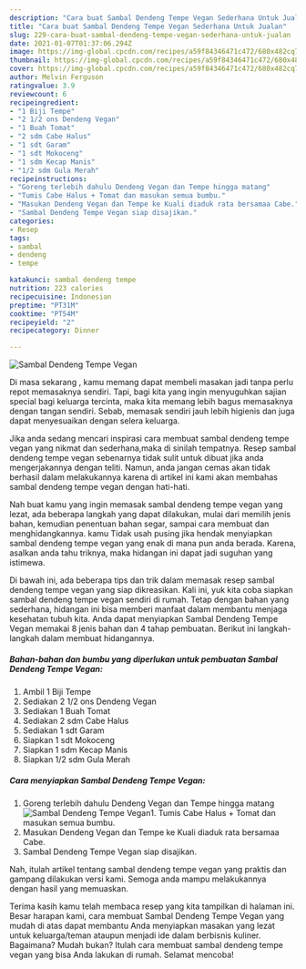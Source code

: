 ```yaml
---
description: "Cara buat Sambal Dendeng Tempe Vegan Sederhana Untuk Jualan"
title: "Cara buat Sambal Dendeng Tempe Vegan Sederhana Untuk Jualan"
slug: 229-cara-buat-sambal-dendeng-tempe-vegan-sederhana-untuk-jualan
date: 2021-01-07T01:37:06.294Z
image: https://img-global.cpcdn.com/recipes/a59f84346471c472/680x482cq70/sambal-dendeng-tempe-vegan-foto-resep-utama.jpg
thumbnail: https://img-global.cpcdn.com/recipes/a59f84346471c472/680x482cq70/sambal-dendeng-tempe-vegan-foto-resep-utama.jpg
cover: https://img-global.cpcdn.com/recipes/a59f84346471c472/680x482cq70/sambal-dendeng-tempe-vegan-foto-resep-utama.jpg
author: Melvin Ferguson
ratingvalue: 3.9
reviewcount: 6
recipeingredient:
- "1 Biji Tempe"
- "2 1/2 ons Dendeng Vegan"
- "1 Buah Tomat"
- "2 sdm Cabe Halus"
- "1 sdt Garam"
- "1 sdt Mokoceng"
- "1 sdm Kecap Manis"
- "1/2 sdm Gula Merah"
recipeinstructions:
- "Goreng terlebih dahulu Dendeng Vegan dan Tempe hingga matang"
- "Tumis Cabe Halus + Tomat dan masukan semua bumbu."
- "Masukan Dendeng Vegan dan Tempe ke Kuali diaduk rata bersamaa Cabe."
- "Sambal Dendeng Tempe Vegan siap disajikan."
categories:
- Resep
tags:
- sambal
- dendeng
- tempe

katakunci: sambal dendeng tempe 
nutrition: 223 calories
recipecuisine: Indonesian
preptime: "PT31M"
cooktime: "PT54M"
recipeyield: "2"
recipecategory: Dinner

---
```



![Sambal Dendeng Tempe Vegan](https://img-global.cpcdn.com/recipes/a59f84346471c472/680x482cq70/sambal-dendeng-tempe-vegan-foto-resep-utama.jpg)

Di masa  sekarang , kamu memang dapat membeli masakan jadi tanpa perlu repot memasaknya sendiri. Tapi, bagi kita yang ingin menyuguhkan sajian special bagi keluarga tercinta, maka kita memang lebih bagus memasaknya dengan tangan sendiri. Sebab, memasak sendiri jauh lebih higienis dan juga dapat menyesuaikan dengan selera keluarga.

Jika anda sedang mencari inspirasi cara membuat sambal dendeng tempe vegan yang nikmat dan sederhana,maka di sinilah tempatnya. Resep sambal dendeng tempe vegan  sebenarnya tidak sulit untuk dibuat jika anda mengerjakannya dengan teliti. Namun, anda jangan cemas akan tidak berhasil dalam melakukannya 
karena di artikel ini kami akan membahas sambal dendeng tempe vegan dengan hati-hati.  



Nah buat kamu yang ingin memasak sambal dendeng tempe vegan yang lezat, ada beberapa langkah yang dapat dilakukan, mulai dari memilih jenis bahan, kemudian penentuan bahan segar, sampai cara membuat dan menghidangkannya. kamu Tidak usah pusing jika hendak menyiapkan sambal dendeng tempe vegan yang enak di mana pun anda berada. Karena, asalkan anda  tahu triknya, maka hidangan ini dapat jadi suguhan yang istimewa.

Di bawah ini, ada beberapa tips dan trik dalam memasak resep sambal dendeng tempe vegan yang siap dikreasikan. Kali ini, yuk kita coba siapkan sambal dendeng tempe vegan sendiri di rumah. Tetap dengan bahan yang sederhana, hidangan ini bisa memberi manfaat dalam membantu menjaga kesehatan tubuh kita. Anda dapat menyiapkan Sambal Dendeng Tempe Vegan memakai 8 jenis bahan dan 4 tahap pembuatan. Berikut ini langkah-langkah dalam membuat hidangannya.

<!--inarticleads1-->

##### Bahan-bahan dan bumbu yang diperlukan untuk pembuatan Sambal Dendeng Tempe Vegan:

1. Ambil 1 Biji Tempe
1. Sediakan 2 1/2 ons Dendeng Vegan
1. Sediakan 1 Buah Tomat
1. Sediakan 2 sdm Cabe Halus
1. Sediakan 1 sdt Garam
1. Siapkan 1 sdt Mokoceng
1. Siapkan 1 sdm Kecap Manis
1. Siapkan 1/2 sdm Gula Merah




<!--inarticleads2-->

##### Cara menyiapkan Sambal Dendeng Tempe Vegan:

1. Goreng terlebih dahulu Dendeng Vegan dan Tempe hingga matang
<img src="https://img-global.cpcdn.com/steps/62e083bbc17fb9b6/160x128cq70/sambal-dendeng-tempe-vegan-langkah-memasak-1-foto.jpg" alt="Sambal Dendeng Tempe Vegan">1. Tumis Cabe Halus + Tomat dan masukan semua bumbu.
1. Masukan Dendeng Vegan dan Tempe ke Kuali diaduk rata bersamaa Cabe.
1. Sambal Dendeng Tempe Vegan siap disajikan.




Nah, itulah artikel tentang  sambal dendeng tempe vegan  yang praktis dan gampang dilakukan versi kami. Semoga anda mampu melakukannya dengan hasil yang memuaskan. 

Terima kasih kamu telah membaca resep yang kita tampilkan di halaman ini. Besar harapan kami, cara membuat  Sambal Dendeng Tempe Vegan yang mudah di atas dapat membantu Anda menyiapkan masakan yang lezat untuk keluarga/teman ataupun menjadi ide dalam berbisnis kuliner. Bagaimana? Mudah bukan? Itulah cara membuat sambal dendeng tempe vegan yang bisa Anda lakukan di rumah. Selamat mencoba!

